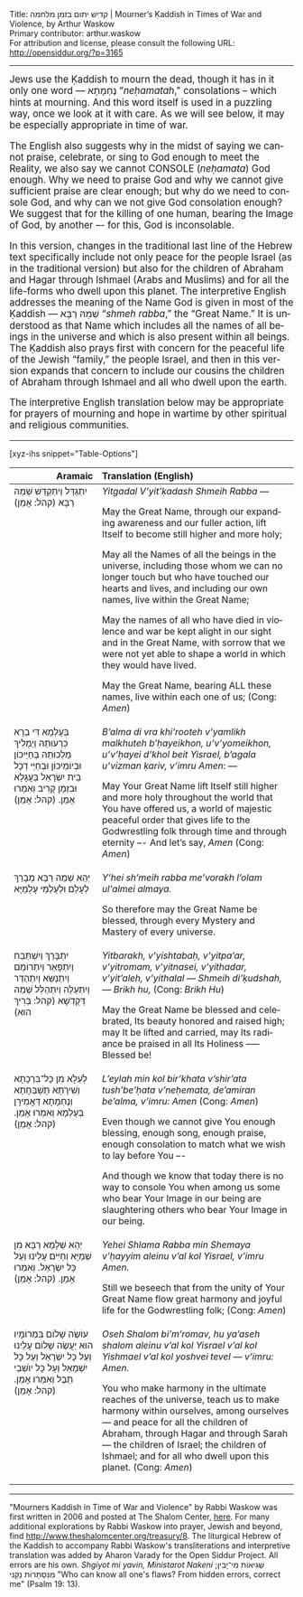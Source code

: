 <html>
<head></head>
<body>
Title: קדיש יתום בזמן מלחמה | Mourner’s Ḳaddish in Times of War and Violence, by Arthur Waskow<br />
Primary contributor: arthur.waskow<br />
For attribution and license, please consult the following URL: <a href="http://opensiddur.org/?p=3165">http://opensiddur.org/?p=3165</a>
<p />
<hr />

<div class="english" lang="en" style="font-size: 1.2em;">
Jews use the Ḳaddish to mourn the dead, though it has in it only one word — <span class="hebrew" lang="he">נֶחְמָתָא</span> “<em>neḥamatah</em>," consolations – which hints at mourning. And this word itself is used in a puzzling way, once we look at it with care. As we will see below, it may be especially appropriate in time of war.

The English also suggests why in the midst of saying we cannot praise, celebrate, or sing to God enough to meet the Reality, we also say we cannot CONSOLE (<em>neḥamata</em>) God enough. Why we need to praise God and why we cannot give sufficient praise are clear enough; but why do we need to console God, and why can we not give God consolation enough? We suggest that for the killing of one human, bearing the Image of God, by another –- for this, God is inconsolable.

In this version, changes in the traditional last line of the Hebrew text specifically include not only peace for the people Israel (as in the traditional version) but also for the children of Abraham and Hagar through Ishmael (Arabs and Muslims) and for all the life-forms who dwell upon this planet. The interpretive English addresses the meaning of the Name God is given in most of the Ḳaddish — <span class="hebrew" lang="he">שְׁמֵהּ רַבָּא</span> “<em>shmeh rabba</em>,” the “Great Name.” It is understood as that Name which includes all the names of all beings in the universe and which is also present within all beings. The Ḳaddish also prays first with concern for the peaceful life of the Jewish “family,” the people Israel, and then in this version expands that concern to include our cousins the children of Abraham through Ishmael and all who dwell upon the earth.

The interpretive English translation below may be appropriate for prayers of mourning and hope in wartime by other spiritual and religious communities.
</div>

<hr />

[xyz-ihs snippet="Table-Options"]<table style="margin-left: auto; margin-right: auto;" class="draggable">
<thead><tr><th id="x" style="text-align: right;">Aramaic</th><th style="text-align: left;">Translation (English)</th></tr></thead>
<tbody>
<tr><td style="vertical-align:top;">
<div class="liturgy" lang="he">
יִתְגַּדַּל וְיִתְקַדַּשׁ שְׁמֵהּ רַבָּא (<span class="instruction">קהל:</span> אָמֵן)‏
</span></div></td>
 
<td style="vertical-align:top;"><div class="english" lang="en">
<em>Yitgadal V’yit’ḳadash Shmeih Rabba</em> —

May the Great Name, 
through our expanding awareness and our fuller action, 
lift Itself to become still higher and more holy;

May all the Names of all the beings in the universe, 
including those whom we can no longer touch 
but who have touched our hearts and lives, 
and including our own names, 
live within the Great Name;

May the names of all who have died in violence and war 
be kept alight in our sight and in the Great Name, 
with sorrow that we were not yet able to shape a world 
in which they would have lived.

May the Great Name, 
bearing ALL these names, 
live within each one of us;
(<span class="instruction">Cong:</span> <em>Amen</em>)
</div></td>
</tr>


<tr>
<td style="vertical-align:top;">
<div class="liturgy" lang="he">
בְּעָלְמָא דִּי בְרָא כִרְעוּתֵהּ 
וְיַמְלִיךְ מַלְכוּתֵהּ 
בְּחַיֵּיכוֹן וּבְיוֹמֵיכוֹן 
וּבְחַיֵּי דְכָל בֵּית יִשְׂרָאֵל 
בַּעֲגָלָא וּבִזְמַן קָרִיב 
וְאִמְרוּ אָמֵן. (<span class="instruction">קהל:</span> אָמֵן)‏
</span></div></td>
 
<td style="vertical-align:top;">
<div class="english" lang="en">
<em>B’alma di vra khi’rooteh 
v’yamlikh malkhuteh 
b’ḥayeikhon, u’v’yomeikhon, 
u’v’ḥayei d’khol beit Yisrael, 
b’agala u’vizman ḳariv, 
v’imru Amen</em>: —

May Your Great Name lift Itself
still higher and more holy
throughout the world that You have offered us,
a world of majestic peaceful order
that gives life to the Godwrestling folk
through time and through eternity –-
And let’s say, <em>Amen</em> (<span class="instruction">Cong:</span> <em>Amen</em>)
</div></td>
</tr>


<tr>
<td style="vertical-align:top;">
<div class="liturgy" lang="he">
יְהֵא שְׁמֵהּ רַבָּא מְבָרַךְ 
לְעָלַם וּלְעָלְמֵי עָלְמַיָּא
</span></div></td>
 
<td style="vertical-align:top;">
<div class="english" lang="en">
<em>Y’hei sh’meih rabba me’vorakh 
l’olam ul'almei almaya.</em>

So therefore may the Great Name be blessed, 
through every Mystery and Mastery
of every universe.
</div></td>
</tr>


<tr>
<td style="vertical-align:top;">
<div class="liturgy" lang="he">
ִיִתְבָּרַךְ וְיִשְׁתַּבַּח 
וְיִתְפָּאַר וְיִתְרוֹמַם וְיִתְנַשֵּׂא 
וְיִתְהַדַּר וְיִתְעַלֶּה וְיִתְהַלַּל 
שְׁמֵהּ דְּקֻדְשָׁא (<span class="instruction">קהל:</span> בְּרִיךְ הוּא)‏
</span></div></td>
 
<td style="vertical-align:top;">
<div class="english" lang="en">
<em>Yitbarakh, v’yishtabaḥ, 
v’yitpa’ar, v’yitromam, v’yitnasei, 
v’yithadar, v’yit’aleh, v’yithalal — 
Shmeih di’ḳudshah, — Brikh hu,</em> (<span class="instruction">Cong:</span> <em>Brikh Hu</em>) 

May the Great Name be blessed and celebrated, 
Its beauty honored and raised high; 
may It be lifted and carried,
may Its radiance be praised in all Its Holiness –— Blessed be!
</div></td>
</tr>


<tr>
<td style="vertical-align:top;">
<div class="liturgy" lang="he">
לְעֵלָּא מִן כָּל־בִּרְכָתָא וְשִׁירָתָא 
תֻּשְׁבְּחָתָא וְנֶחְמָתָא 
דַּאֲמִירָן בְּעָלְמָא 
וְאִמְרוּ אָמֵן. (<span class="instruction">קהל:</span> אָמֵן)‏
</span></div></td>
 
<td style="vertical-align:top;">
<div class="english" lang="en">
<em>L’eylah min kol bir’khata v’shir’ata 
tush’be’ḥata v’neḥemata, 
de’amiran be’alma, 
v’imru: Amen</em> 
(<span class="instruction">Cong:</span> <em>Amen</em>)

Even though we cannot give You enough blessing, 
enough song, enough praise, enough consolation
to match what we wish to lay before You –-

And though we know that today there is
no way to console You
when among us some who bear Your Image in our being
are slaughtering others
who bear Your Image in our being.
</div></td>
</tr>


<tr>
<td style="vertical-align:top;">
<div class="liturgy" lang="he">
יְהֵא שְׁלָמָא רַבָּא מִן שְׁמַיָּא 
וְחַיִּים עָלֵינוּ 
וְעַל כָּל יִשְׂרָאֵל. 
וְאִמְרוּ אָמֵן. (<span class="instruction">קהל:</span> אָמֵן)‏
</span></div></td>
 
<td style="vertical-align:top;">
<div class="english" lang="en">
<em>Yehei Shlama Rabba min Shemaya 
v’ḥayyim aleinu 
v’al kol Yisrael, 
v’imru Amen.</em>

Still we beseech that from the unity of Your Great Name 
flow great harmony and joyful life for the Godwrestling folk;
(<span class="instruction">Cong:</span> <em>Amen</em>)
</div></td>
</tr>


<tr>
<td style="vertical-align:top;">
<div class="liturgy" lang="he">
עוֹשֶׂה שָׁלוֹם בִּמְרוֹמָיו 
הוּא יַעֲשֶׂה שָׁלוֹם עָלֵינוּ 
וְעַל כָּל יִשְׂרָאֵל  
וְעַל כָּל יִשְׁמָאֵל 
וְעַל כָּל יוֺשְׁבֵי תֵבֶל 
וְאִמְרוּ אָמֵן. (<span class="instruction">קהל:</span> אָמֵן)‏
</span></div></td>
 
<td style="vertical-align:top;">
<div class="english" lang="en">
<em>Oseh Shalom bi’m’romav, 
hu ya’aseh shalom aleinu 
v’al kol Yisrael 
v’al kol Yishmael 
v’al kol yoshvei tevel — 
v’imru: Amen.</em>

You who make harmony
in the ultimate reaches of the universe,
teach us to make harmony
within ourselves, among ourselves —
and peace for all the children of Abraham, 
through Hagar and through Sarah —
the children of Israel;
the children of Ishmael;
and for all who dwell upon this planet.
(<span class="instruction">Cong:</span> <em>Amen</em>)
</div></td></tr>
</tbody></table>

<hr />

"Mourners Kaddish in Time of War and Violence" by Rabbi Waskow was first written in 2006 and posted at The Shalom Center, <a href="http://www.theshalomcenter.org/node/1168">here</a>. For many additional explorations by Rabbi Waskow into prayer, Jewish and beyond, find <a href="http://www.theshalomcenter.org/treasury/8 ">http://www.theshalomcenter.org/treasury/8</a>. The liturgical Hebrew of the Kaddish to accompany Rabbi Waskow's transliterations and interpretive translation was added by Aharon Varady for the Open Siddur Project. All errors are his own. <em>Shgiyot mi yavin, Ministarot Nakeni</em> <span class="hebrew" lang="he">שְׁגִיאוֹת מִי־יָבִין; מִנִּסְתָּרוֹת נַקֵּנִי</span> "Who can know all one's flaws? From hidden errors, correct me" (Psalm 19: 13).
</body>
</html>